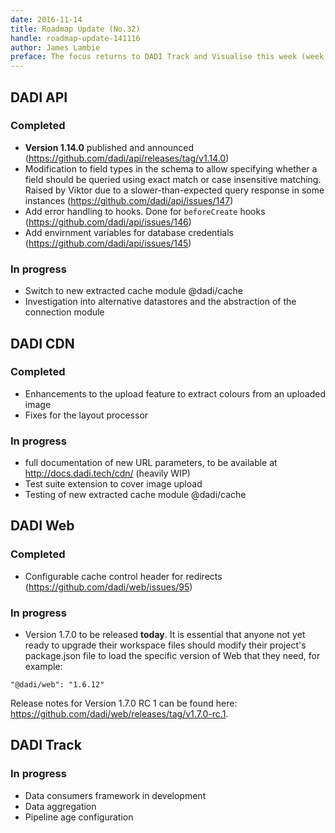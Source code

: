 ```yaml
---
date: 2016-11-14
title: Roadmap Update (No.32)
handle: roadmap-update-141116
author: James Lambie
preface: The focus returns to DADI Track and Visualise this week (week commencing 14th November 2016). The existing core apps are largely static and isolated; Track chnges this by providing data points around user behaviour, enabling the rest of the stack to receive and act on actions, objects and individuals.
---
```


## DADI API

### Completed

* **Version 1.14.0** published and announced (https://github.com/dadi/api/releases/tag/v1.14.0)
* Modification to field types in the schema to allow specifying whether a field should be queried using
exact match or case insensitive matching. Raised by Viktor due to a slower-than-expected query response in some instances (https://github.com/dadi/api/issues/147)
* Add error handling to hooks. Done for `beforeCreate` hooks (https://github.com/dadi/api/issues/146)
* Add envirnment variables for database credentials (https://github.com/dadi/api/issues/145)

### In progress

* Switch to new extracted cache module @dadi/cache
* Investigation into alternative datastores and the abstraction of the connection module

## DADI CDN

### Completed

* Enhancements to the upload feature to extract colours from an uploaded image
* Fixes for the layout processor

### In progress

* full documentation of new URL parameters, to be available at http://docs.dadi.tech/cdn/ (heavily WIP)
* Test suite extension to cover image upload
* Testing of new extracted cache module @dadi/cache

## DADI Web

### Completed

* Configurable cache control header for redirects (https://github.com/dadi/web/issues/95)

### In progress

* Version 1.7.0 to be released **today**. It is essential that anyone not yet ready to upgrade their workspace files should modify their project's package.json file to load the specific version of Web that they need, for example:

`"@dadi/web": "1.6.12"`

Release notes for Version 1.7.0 RC 1 can be found here: https://github.com/dadi/web/releases/tag/v1.7.0-rc.1.

## DADI Track

### In progress

* Data consumers framework in development
* Data aggregation
* Pipeline age configuration
